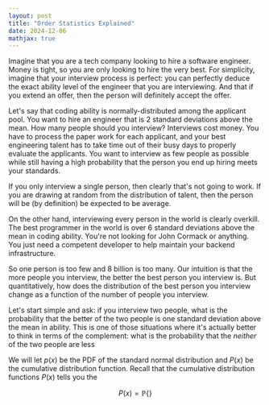 ```yaml
---
layout: post
title: "Order Statistics Explained"
date: 2024-12-06
mathjax: true
---
```


Imagine that you are a tech company looking to hire a software engineer. Money is tight, so you are only looking to hire the very best.
For simplicity, imagine that your interview process is perfect: you can perfectly deduce the exact ability level of the engineer
that you are interviewing. And that if you extend an offer, then the person will definitely accept the offer.

Let's say that coding ability is normally-distributed among the applicant pool. You want to hire an engineer that is 2 standard
deviations above the mean. How many people should you interview? Interviews cost money. You have to process the paper work for each
applicant, and your best engineering talent has to take time out of their busy days to properly evaluate the applicants. You want
to interview as few people as possible while still having a high probability that the person you end up hiring meets your standards.

If you only interview a single person, then clearly that's not going to work. If you are drawing at random from the distribution of talent, then the person will be (by definition) be expected to be average.

On the other hand, interviewing every person in the world is clearly overkill. The best programmer in the world is over 6 standard deviations above the mean in coding ability. You're not looking for John Cormack or anything. You just need a competent
developer to help maintain your backend infrastructure.

So one person is too few and 8 billion is too many. Our intuition is that the more people you interview, the better the best person 
you interview is. But quantitatively, how does the distribution of the best person you interview change as a function of the number of people you interview.

Let's start simple and ask: if you interview two people, what is the probability that the better of the two people is one standard deviation above the mean in ability. This is one of those situations where it's actually better to think in terms of the complement: what is the probability that the *neither* of the two people are less

We will let $p(x)$ be the PDF of the standard normal distribution and $P(x)$ be the cumulative distribution function. Recall that
the cumulative distribution functions $P(x)$ tells you the 

$$P(x) = \mathbb{P}\{\}$$
